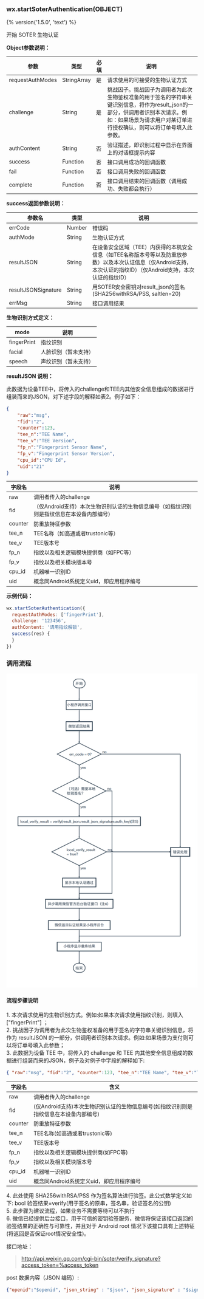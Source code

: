 ### wx.startSoterAuthentication(OBJECT)
{% version('1.5.0', 'text') %}

开始 SOTER 生物认证

**Object参数说明：**

| 参数             | 类型        | 必填 | 说明                                                                                                                                                                                                  |
|------------------|-------------|------|-------------------------------------------------------------------------------------------------------------------------------------------------------------------------------------------------------|
| requestAuthModes | StringArray | 是   | 请求使用的可接受的生物认证方式                                                                                                                                                                        |
| challenge        | String      | 是   | 挑战因子。挑战因子为调用者为此次生物鉴权准备的用于签名的字符串关键识别信息，将作为result_json的一部分，供调用者识别本次请求。例如：如果场景为请求用户对某订单进行授权确认，则可以将订单号填入此参数。 |
| authContent      | String      | 否   | 验证描述，即识别过程中显示在界面上的对话框提示内容                                                                                                                                                    |
| success          | Function    | 否   | 接口调用成功的回调函数                                                                                                                                                                                |
| fail             | Function    | 否   | 接口调用失败的回调函数                                                                                                                                                                                |
| complete         | Function    | 否   | 接口调用结束的回调函数（调用成功、失败都会执行）                                                                                                                                                      |

**success返回参数说明：**

| 参数名              | 类型   | 说明                                                                                                                                                               |
|---------------------|--------|--------------------------------------------------------------------------------------------------------------------------------------------------------------------|
| errCode             | Number | 错误码                                                                                                                                                             |
| authMode            | String | 生物认证方式                                                                                                                                                       |
| resultJSON          | String | 在设备安全区域（TEE）内获得的本机安全信息（如TEE名称版本号等以及防重放参数）以及本次认证信息（仅Android支持，本次认证的指纹ID）（仅Android支持，本次认证的指纹ID） |
| resultJSONSignature | String | 用SOTER安全密钥对result_json的签名(SHA256withRSA/PSS, saltlen=20)                                                                                                  |
| errMsg              | String | 接口调用结果                                                                                                                                                       |

**生物识别方式定义：**

| mode          | 说明                 |
| ------------- | -------------------- |
| fingerPrint   | 指纹识别             |
| facial        | 人脸识别（暂未支持） |
| speech        | 声纹识别（暂未支持） |

**resultJSON 说明：**

此数据为设备TEE中，将传入的challenge和TEE内其他安全信息组成的数据进行组装而来的JSON，对下述字段的解释如表2。例子如下：

```json
{
    "raw":"msg",
    "fid":"2",
    "counter":123,
    "tee_n":"TEE Name",
    "tee_v":"TEE Version",
    "fp_n":"Fingerprint Sensor Name",
    "fp_v":"Fingerprint Sensor Version",
    "cpu_id":"CPU Id",
    "uid":"21"
}
```

| 字段名  | 说明                                                                                      |
|---------|-------------------------------------------------------------------------------------------|
| raw     | 调用者传入的challenge                                                                     |
| fid     | （仅Android支持）本次生物识别认证的生物信息编号（如指纹识别则是指纹信息在本设备内部编号） |
| counter | 防重放特征参数                                                                            |
| tee_n   | TEE名称（如高通或者trustonic等）                                                          |
| tee_v   | TEE版本号                                                                                 |
| fp_n    | 指纹以及相关逻辑模块提供商（如FPC等）                                                     |
| fp_v    | 指纹以及相关模块版本号                                                                    |
| cpu_id  | 机器唯一识别ID                                                                            |
| uid     | 概念同Android系统定义uid，即应用程序编号                                                  |

**示例代码：**

```javascript
wx.startSoterAuthentication({
  requestAuthModes: ['fingerPrint'],
  challenge: '123456',
  authContent: '请用指纹解锁',
  success(res) {
  }
})
```

### 调用流程

![](../image/soter.png)

#### 流程步骤说明

1\. 本次请求使用的生物识别方式。例如:如果本次请求使用指纹识别，则填入 ["fingerPrint"] ；<br>
2\. 挑战因子为调用者为此次生物鉴权准备的用于签名的字符串关键识别信息，将作为 resultJSON 的一部分，供调用者识别本次请求。例如:如果场景为支付则可以将订单号填入此参数；<br>
3\. 此数据为设备 TEE 中，将传入的 challenge 和 TEE 内其他安全信息组成的数据进行组装而来的JSON，例子及对例子中字段的解释如下:

```json
{ "raw":"msg", "fid":"2", "counter":123, "tee_n":"TEE Name", "tee_v":"TEE Version", "fp_n":"Fingerprint Sensor Name", "fp_v":"Fingerprint Sensor Version","uid":"21"}
```

| 字段名  | 含义                                                                                  |
| ------- | ----------------------------------------                                              |
| raw     | 调用者传入的challenge                                                                 |
| fid     | (仅Android支持)本次生物识别认证的生物信息编号(如指纹识别则是指纹信息在本设备内部编号) |
| counter | 防重放特征参数                                                                        |
| tee_n   | TEE名称(如高通或者trustonic等)                                                        |
| tee_v   | TEE版本号                                                                             |
| fp_n    | 指纹以及相关逻辑模块提供商(如FPC等)                                                   |
| fp_v    | 指纹以及相关模块版本号                                                                |
| cpu_id  | 机器唯一识别ID                                                                        |
| uid     | 概念同Android系统定义uid，即应用程序编号                                              |

4\. 此处使用 SHA256withRSA/PSS 作为签名算法进行验签。此公式数学定义如下: bool 验签结果=verify(用于签名的原串，签名串，验证签名的公钥)<br>
5\. 此步骤为建议流程，如果业务不需要等待可以不执行<br>
6\. 微信已经提供后台接口，用于可信的密钥验签服务，微信将保证该接口返回的验签结果的正确性与可靠性，并且对于 Android root 情况下该接口具有上述特征(将返回是否保证root情况安全性)。 <br>

接口地址：

> http://api.weixin.qq.com/cgi-bin/soter/verify_signature?access_token=%access_token

post 数据内容（JSON 编码）:

```json
{"openid":"$openid", "json_string" : "$json", "json_signature" : "$sign" }
```

